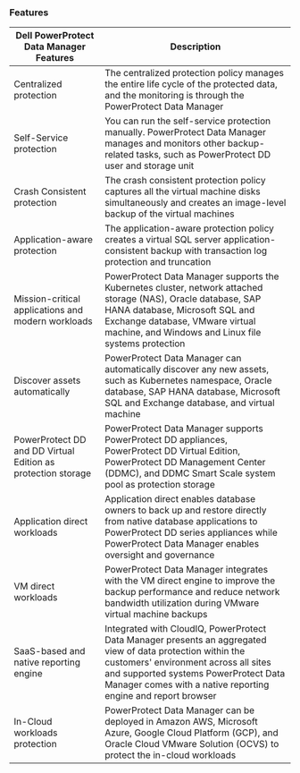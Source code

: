 ### Features

| **Dell PowerProtect Data Manager Features**                  | **Description**                                                                                                                                                                                                                                                                                                                 |
| ------------------------------------------------------------ | ------------------------------------------------------------------------------------------------------------------------------------------------------------------------------------------------------------------------------------------------------------------------------------------------------------------------------- |
| Centralized protection                                       | The centralized protection policy manages the entire life cycle of the protected data, and the monitoring is through the PowerProtect Data Manager                                                                                                                                                                             |
| Self-Service protection                                      | You can run the self-service protection manually. PowerProtect Data Manager manages and monitors other backup-related tasks, such as PowerProtect DD user and storage unit                                                                                                                                                     |
| Crash Consistent protection                                  | The crash consistent protection policy captures all the virtual machine disks simultaneously and creates an image-level backup of the virtual machines                                                                                                                                                                         |
| Application-aware protection                                 | The application-aware protection policy creates a virtual SQL server application-consistent backup with transaction log protection and truncation                                                                                                                                                                              |
| Mission-critical applications and modern workloads           | PowerProtect Data Manager supports the Kubernetes cluster, network attached storage (NAS), Oracle database, SAP HANA database, Microsoft SQL and Exchange database, VMware virtual machine, and Windows and Linux file systems protection                                                                                      |
| Discover assets automatically                                | PowerProtect Data Manager can automatically discover any new assets, such as Kubernetes namespace, Oracle database, SAP HANA database, Microsoft SQL and Exchange database, and virtual machine                                                                                                                                |
| PowerProtect DD and DD Virtual Edition as protection storage | PowerProtect Data Manager supports PowerProtect DD appliances, PowerProtect DD Virtual Edition, PowerProtect DD Management Center (DDMC), and DDMC Smart Scale system pool as protection storage                                                                                                                               |
| Application direct workloads                                 | Application direct enables database owners to back up and restore directly from native database applications to PowerProtect DD series appliances while PowerProtect Data Manager enables oversight and governance
| VM direct workloads                                          | PowerProtect Data Manager integrates with the VM direct engine to improve the backup performance and reduce network bandwidth utilization during VMware virtual machine backups                                                                                                                                                |
| SaaS-based and native reporting engine                       | Integrated with CloudIQ, PowerProtect Data Manager presents an aggregated view of data protection within the customers' environment across all sites and supported systems PowerProtect Data Manager comes with a native reporting engine and report browser                                                                  |
| In-Cloud workloads protection                                | PowerProtect Data Manager can be deployed in Amazon AWS, Microsoft Azure, Google Cloud Platform (GCP), and Oracle Cloud VMware Solution (OCVS) to protect the in-cloud workloads                                                                                                                                               |
